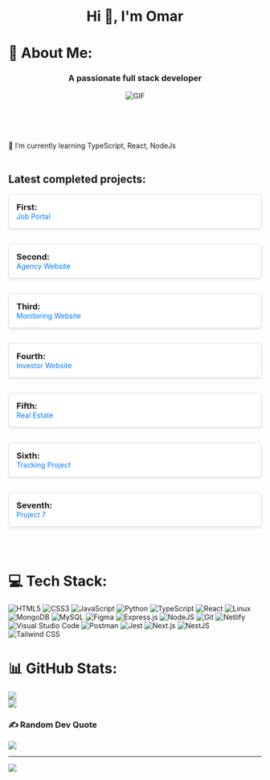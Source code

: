 
<h1 align="center">Hi 👋, I'm Omar</h1>

# 💫 About Me:
<h3 align="center">A passionate full stack developer</h3>

<p align="center"> <img src="https://media.giphy.com/media/i4MAH84pqe2m2aVojc/giphy.gif" alt="GIF"></p>
<br><br><br><br>🌱 I’m currently learning TypeScript, React, NodeJs
<br><br><h2>Latest completed projects:</h2>

<div style="
  display: grid;
  grid-template-columns: repeat(auto-fit, minmax(250px, 1fr));
  gap: 30px;
">
  <div style="background: #fff; padding: 15px; border: 1px solid #ddd; border-radius: 5px; box-shadow: 0 2px 4px rgba(0, 0, 0, 0.1);">
    <h3 style="margin: 0; font-weight: bold;">First:</h3>
    <a href="https://job-portal-next-js.vercel.app/" target="_blank" style="text-decoration: none; color: #007bff; font-size: 14px;">Job Portal</a>
  </div>
  <div style="background: #fff; padding: 15px; border: 1px solid #ddd; border-radius: 5px; box-shadow: 0 2px 4px rgba(0, 0, 0, 0.1);">
    <h3 style="margin: 0; font-weight: bold;">Second:</h3>
    <a href="https://agency-website-next-js.vercel.app/" target="_blank" style="text-decoration: none; color: #007bff; font-size: 14px;">Agency Website</a>
  </div>
  <div style="background: #fff; padding: 15px; border: 1px solid #ddd; border-radius: 5px; box-shadow: 0 2px 4px rgba(0, 0, 0, 0.1);">
    <h3 style="margin: 0; font-weight: bold;">Third:</h3>
    <a href="https://ui-ux-web-site-next-js.vercel.app/" target="_blank" style="text-decoration: none; color: #007bff; font-size: 14px;">Monitoring Website</a>
  </div>
  <div style="background: #fff; padding: 15px; border: 1px solid #ddd; border-radius: 5px; box-shadow: 0 2px 4px rgba(0, 0, 0, 0.1);">
    <h3 style="margin: 0; font-weight: bold;">Fourth:</h3>
    <a href="https://invest-project-next-js.vercel.app/" target="_blank" style="text-decoration: none; color: #007bff; font-size: 14px;">Investor Website</a>
  </div>
  <div style="background: #fff; padding: 15px; border: 1px solid #ddd; border-radius: 5px; box-shadow: 0 2px 4px rgba(0, 0, 0, 0.1);">
    <h3 style="margin: 0; font-weight: bold;">Fifth:</h3>
    <a href="https://real-estate-iota-olive.vercel.app/" target="_blank" style="text-decoration: none; color: #007bff; font-size: 14px;">Real Estate</a>
  </div>
  <div style="background: #fff; padding: 15px; border: 1px solid #ddd; border-radius: 5px; box-shadow: 0 2px 4px rgba(0, 0, 0, 0.1);">
    <h3 style="margin: 0; font-weight: bold;">Sixth:</h3>
    <a href="https://track-p-next-js.vercel.app/" target="_blank" style="text-decoration: none; color: #007bff; font-size: 14px;">Tracking Project</a>
  </div>
  <div style="background: #fff; padding: 15px; border: 1px solid #ddd; border-radius: 5px; box-shadow: 0 2px 4px rgba(0, 0, 0, 0.1);">
    <h3 style="margin: 0; font-weight: bold;">Seventh:</h3>
    <a href="https://tech-dev-next-js.vercel.app/" target="_blank" style="text-decoration: none; color: #007bff; font-size: 14px;">Project 7</a>
  </div>
</div>


<br><br>




# 💻 Tech Stack:
![HTML5](https://img.shields.io/badge/html5-%23E34F26.svg?style=for-the-badge&logo=html5&logoColor=white) ![CSS3](https://img.shields.io/badge/css3-%231572B6.svg?style=for-the-badge&logo=css3&logoColor=white) ![JavaScript](https://img.shields.io/badge/javascript-%23323330.svg?style=for-the-badge&logo=javascript&logoColor=%23F7DF1E) ![Python](https://img.shields.io/badge/python-3670A0?style=for-the-badge&logo=python&logoColor=ffdd54) ![TypeScript](https://img.shields.io/badge/typescript-%23007ACC.svg?style=for-the-badge&logo=typescript&logoColor=white) ![React](https://img.shields.io/badge/react-%2320232a.svg?style=for-the-badge&logo=react&logoColor=%2361DAFB) ![Linux](https://img.shields.io/badge/Linux-FCC624?style=for-the-badge&logo=linux&logoColor=black) ![MongoDB](https://img.shields.io/badge/MongoDB-%234ea94b.svg?style=for-the-badge&logo=mongodb&logoColor=white) ![MySQL](https://img.shields.io/badge/mysql-%2300f.svg?style=for-the-badge&logo=mysql&logoColor=white) ![Figma](https://img.shields.io/badge/figma-%23F24E1E.svg?style=for-the-badge&logo=figma&logoColor=white) ![Express.js](https://img.shields.io/badge/express.js-%23404d59.svg?style=for-the-badge&logo=express&logoColor=%2361DAFB) ![NodeJS](https://img.shields.io/badge/node.js-6DA55F?style=for-the-badge&logo=node.js&logoColor=white) ![Git](https://img.shields.io/badge/git-%23F05033.svg?style=for-the-badge&logo=git&logoColor=white) ![Netlify](https://img.shields.io/badge/netlify-%23000000.svg?style=for-the-badge&logo=netlify&logoColor=#00C7B7) ![Visual Studio Code](https://img.shields.io/badge/Visual%20Studio%20Code-0078d7.svg?style=for-the-badge&logo=visual-studio-code&logoColor=white) ![Postman](https://img.shields.io/badge/Postman-FF6C37?style=for-the-badge&logo=postman&logoColor=white) ![Jest](https://img.shields.io/badge/-jest-%23C21325?style=for-the-badge&logo=jest&logoColor=white) ![Next.js](https://img.shields.io/badge/next.js-%23000000.svg?style=for-the-badge&logo=nextdotjs&logoColor=white) ![NestJS](https://img.shields.io/badge/nestjs-%23E0234E.svg?style=for-the-badge&logo=nestjs&logoColor=white) ![Tailwind CSS](https://img.shields.io/badge/tailwindcss-%2338B2AC.svg?style=for-the-badge&logo=tailwind-css&logoColor=white) 


# 📊 GitHub Stats:
![](https://github-readme-stats.vercel.app/api?username=moonspark78&theme=radical&hide_border=false&include_all_commits=true&count_private=true)<br/>
![](https://github-readme-stats.vercel.app/api/top-langs/?username=moonspark78&theme=radical&hide_border=false&include_all_commits=true&count_private=true&layout=compact)

### ✍️ Random Dev Quote
![](https://quotes-github-readme.vercel.app/api?type=horizontal&theme=radical)

---
[![](https://visitcount.itsvg.in/api?id=syronev&icon=2&color=0)](https://visitcount.itsvg.in)


